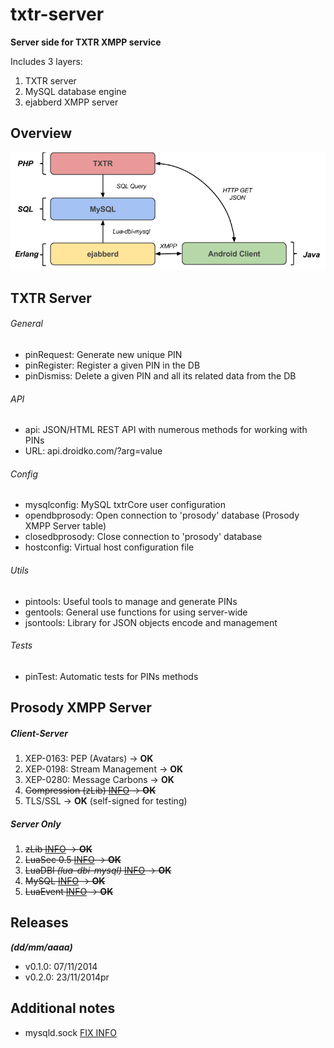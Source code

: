 # txtr-server

**Server side for TXTR XMPP service**

Includes 3 layers:

1. TXTR server
2. MySQL database engine
2. ejabberd XMPP server

## Overview
![screenshots](https://raw.githubusercontent.com/juanignaciomolina/txtr-server/master/TXTR-LayersDiagram.png)

## TXTR Server

###### General

* pinRequest: Generate new unique PIN
* pinRegister: Register a given PIN in the DB
* pinDismiss: Delete a given PIN and all its related data from the DB

###### API

* api: JSON/HTML REST API with numerous methods for working with PINs
* URL: api.droidko.com/?arg=value

###### Config

* mysqlconfig: MySQL txtrCore user configuration
* opendbprosody: Open connection to 'prosody' database (Prosody XMPP Server table)
* closedbprosody: Close connection to 'prosody' database
* hostconfig: Virtual host configuration file

###### Utils

* pintools: Useful tools to manage and generate PINs
* gentools: General use functions for using server-wide
* jsontools: Library for JSON objects encode and management

###### Tests
* pinTest: Automatic tests for PINs methods

## Prosody XMPP Server

##### Client-Server
1. XEP-0163: PEP (Avatars) -> **OK**
2. XEP-0198: Stream Management -> **OK**
3. XEP-0280: Message Carbons -> **OK**
4. ~~Compression (zLib) [INFO](http://prosody.im/doc/modules/mod_compression) -> **OK**~~
5. TLS/SSL -> **OK** (self-signed for testing)

##### Server Only
1. ~~zLib [INFO](http://prosody.im/doc/depends) -> **OK**~~
2. ~~LuaSec 0.5 [INFO](http://prosody.im/doc/depends) -> **OK**~~
3. ~~LuaDBI *(lua-dbi-mysql)* [INFO](http://prosody.im/doc/depends) -> **OK**~~
4. ~~MySQL [INFO](http://prosody.im/doc/storage) -> **OK**~~
5. ~~LuaEvent [INFO](http://prosody.im/doc/depends) -> **OK**~~

## Releases

***(dd/mm/aaaa)***

* v0.1.0: 07/11/2014
* v0.2.0: 23/11/2014pr

## Additional notes

* mysqld.sock [FIX INFO](http://stackoverflow.com/questions/11990708/error-cant-connect-to-local-mysql-server-through-socket-var-run-mysqld-mysq)

